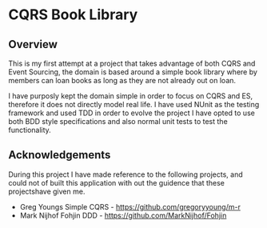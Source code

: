 # CQRS Book Library 

## Overview

This is my first attempt at a project that takes advantage of both CQRS and Event Sourcing, the 
domain is based around a simple book library where by members can loan books as long as they are not already out on loan.

I have purposly kept the domain simple in order to focus on CQRS and ES, therefore it does not directly model real life. I have used 
NUnit as the testing framework and used TDD in order to evolve the project I have opted to use both BDD style specifications and also normal unit tests to test the functionality.

## Acknowledgements

During this project I have made reference to the following projects, and could not of built this application with out the guidence that these projectshave given me.

* Greg Youngs Simple CQRS - https://github.com/gregoryyoung/m-r
* Mark Nijhof Fohjin DDD - https://github.com/MarkNijhof/Fohjin
